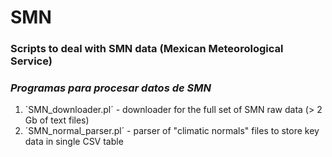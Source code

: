 # SMN
### Scripts to deal with SMN data (Mexican Meteorological Service)
### *Programas para procesar datos de SMN*

1. ´SMN_downloader.pl´ - downloader for the full set of SMN raw data (> 2 Gb of text files)  
2. ´SMN_normal_parser.pl´ - parser of "climatic normals" files to store key data in single CSV table  



